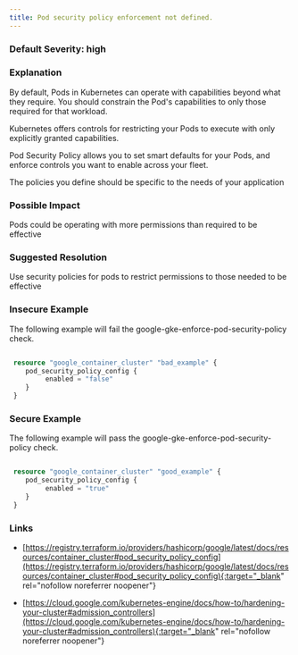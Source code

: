 ```yaml
---
title: Pod security policy enforcement not defined.
---
```


### Default Severity: <span class="severity high">high</span>

### Explanation

By default, Pods in Kubernetes can operate with capabilities beyond what they require. You should constrain the Pod's capabilities to only those required for that workload.

Kubernetes offers controls for restricting your Pods to execute with only explicitly granted capabilities. 

Pod Security Policy allows you to set smart defaults for your Pods, and enforce controls you want to enable across your fleet. 

The policies you define should be specific to the needs of your application

### Possible Impact
Pods could be operating with more permissions than required to be effective

### Suggested Resolution
Use security policies for pods to restrict permissions to those needed to be effective


### Insecure Example

The following example will fail the google-gke-enforce-pod-security-policy check.
```terraform

 resource "google_container_cluster" "bad_example" {
 	pod_security_policy_config {
         enabled = "false"
 	}
 }
```



### Secure Example

The following example will pass the google-gke-enforce-pod-security-policy check.
```terraform

 resource "google_container_cluster" "good_example" {
 	pod_security_policy_config {
         enabled = "true"
 	}
 }
```



### Links


- [https://registry.terraform.io/providers/hashicorp/google/latest/docs/resources/container_cluster#pod_security_policy_config](https://registry.terraform.io/providers/hashicorp/google/latest/docs/resources/container_cluster#pod_security_policy_config){:target="_blank" rel="nofollow noreferrer noopener"}

- [https://cloud.google.com/kubernetes-engine/docs/how-to/hardening-your-cluster#admission_controllers](https://cloud.google.com/kubernetes-engine/docs/how-to/hardening-your-cluster#admission_controllers){:target="_blank" rel="nofollow noreferrer noopener"}



